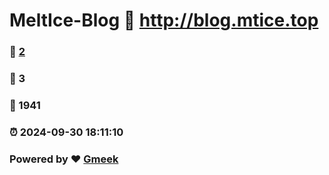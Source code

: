 # MeltIce-Blog :link: http://blog.mtice.top 
### :page_facing_up: [2](http://blog.mtice.top/tag.html) 
### :speech_balloon: 3 
### :hibiscus: 1941 
### :alarm_clock: 2024-09-30 18:11:10 
### Powered by :heart: [Gmeek](https://github.com/Meekdai/Gmeek)
